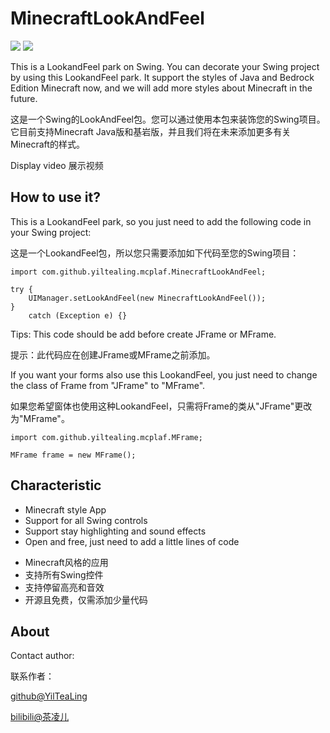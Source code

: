 # MinecraftLookAndFeel

![](https://img.shields.io/badge/version-0.0.1-red.svg)
![](https://img.shields.io/github/license/YilTeaLing/MinecraftLookAndFeel.svg)

This is a LookandFeel park on Swing. You can decorate your Swing project by using this LookandFeel park. It support the styles of Java and Bedrock Edition Minecraft now, and we will add more styles about Minecraft in the future. 

这是一个Swing的LookAndFeel包。您可以通过使用本包来装饰您的Swing项目。它目前支持Minecraft Java版和基岩版，并且我们将在未来添加更多有关Minecraft的样式。

Display video 展示视频

## How to use it? 

This is a LookandFeel park, so you just need to add the following code in your Swing project: 

这是一个LookandFeel包，所以您只需要添加如下代码至您的Swing项目：

```
import com.github.yiltealing.mcplaf.MinecraftLookAndFeel;

try {
	UIManager.setLookAndFeel(new MinecraftLookAndFeel());
}
	catch (Exception e) {}
```
Tips: This code should be add before create JFrame or MFrame. 

提示：此代码应在创建JFrame或MFrame之前添加。

If you want your forms also use this LookandFeel, you just need to change the class of Frame from "JFrame" to "MFrame". 

如果您希望窗体也使用这种LookandFeel，只需将Frame的类从"JFrame"更改为"MFrame"。

```
import com.github.yiltealing.mcplaf.MFrame;

MFrame frame = new MFrame();
```

## Characteristic

- Minecraft style App
- Support for all Swing controls
- Support stay highlighting and sound effects
- Open and free, just need to add a little lines of code

+ Minecraft风格的应用
+ 支持所有Swing控件
+ 支持停留高亮和音效
+ 开源且免费，仅需添加少量代码

## About

Contact author: 

联系作者：

[github@YilTeaLing](https://github.com/YilTeaLing)

[bilibili@茶凌儿](https://space.bilibili.com/251608296)

